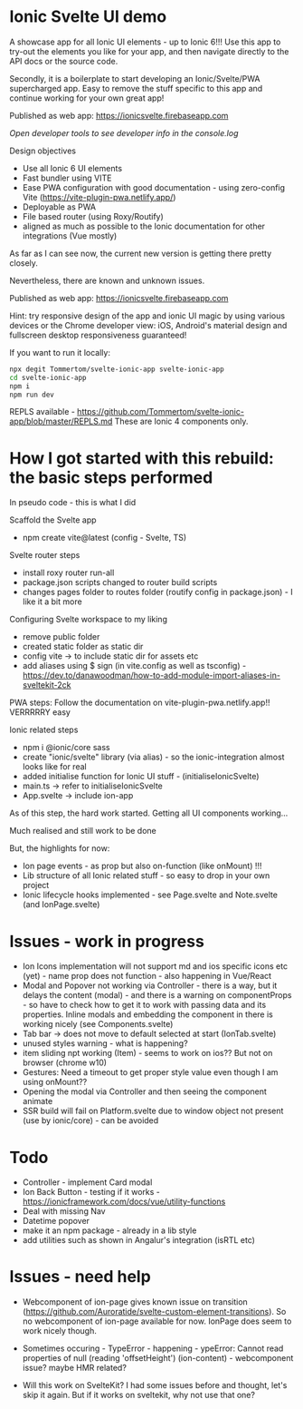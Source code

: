 # Ionic Svelte UI demo
A showcase app for all Ionic UI elements - up to Ionic 6!!! Use this app to try-out the elements you like for your app, and then navigate directly to the API docs or the source code.

Secondly, it is a boilerplate to start developing an Ionic/Svelte/PWA supercharged app. Easy to remove the stuff specific to this app and continue working for your own great app!

Published as web app: https://ionicsvelte.firebaseapp.com

*Open developer tools to see developer info in the console.log*

Design objectives
- Use all Ionic 6 UI elements
- Fast bundler using VITE
- Ease PWA configuration with good documentation - using zero-config Vite (https://vite-plugin-pwa.netlify.app/)
- Deployable as PWA
- File based router (using Roxy/Routify)
- aligned as much as possible to the Ionic documentation for other integrations (Vue mostly)

As far as I can see now, the current new version is getting there pretty closely. 

Nevertheless, there are known and unknown issues.

Published as web app: https://ionicsvelte.firebaseapp.com

Hint: try responsive design of the app and ionic UI magic by using various devices or the Chrome developer view: iOS, Android's material design and fullscreen desktop responsiveness guaranteed!

If you want to run it locally:

```bash
npx degit Tommertom/svelte-ionic-app svelte-ionic-app
cd svelte-ionic-app
npm i
npm run dev
```

REPLS available - https://github.com/Tommertom/svelte-ionic-app/blob/master/REPLS.md
These are Ionic 4 components only.

# How I got started with this rebuild: the basic steps performed
In pseudo code - this is what I did

Scaffold the Svelte app
- npm create vite@latest (config - Svelte, TS)

Svelte router steps
- install roxy router run-all
- package.json scripts changed to router build scripts
- changes pages folder to routes folder (routify config in package.json) - I like it a bit more

Configuring Svelte workspace to my liking
- remove public folder
- created static folder as static dir
- config vite -> to include static dir for assets etc
- add aliases using $ sign (in vite.config as well as tsconfig) - https://dev.to/danawoodman/how-to-add-module-import-aliases-in-sveltekit-2ck

PWA steps:
Follow the documentation on vite-plugin-pwa.netlify.app!! VERRRRRY easy

Ionic related steps
- npm i @ionic/core  sass
- create "ionic/svelte" library (via alias) - so the ionic-integration almost looks like for real
- added initialise function for Ionic UI stuff - (initialiseIonicSvelte)
- main.ts -> refer to initialiseIonicSvelte
- App.svelte -> include ion-app 

As of this step, the hard work started. Getting all UI components working... 

Much realised and still work to be done

But, the highlights for now:
- Ion page events - as prop but also on-function (like onMount) !!!
- Lib structure of all Ionic related stuff - so easy to drop in your own project
- Ionic lifecycle hooks implemented - see Page.svelte and Note.svelte (and IonPage.svelte)

# Issues - work in progress
- Ion Icons implementation will not support md and ios specific icons etc (yet) - name prop does not function - also happening in Vue/React
- Modal and Popover not working via Controller - there is a way, but it delays the content (modal) - and there is a warning on componentProps - so have to check how to get it to work with passing data and its properties. Inline modals and embedding the component in there is working nicely (see Components.svelte)
- Tab bar -> does not move to default selected at start (IonTab.svelte)
- unused styles warning - what is happening?
- item sliding npt working (Item) - seems to work on ios?? But not on browser (chrome w10)
- Gestures: Need a timeout to get proper style value even though I am using onMount?? 
- Opening the modal via Controller and then seeing the component animate
- SSR build will fail on Platform.svelte due to window object not present (use by ionic/core) - can be avoided

# Todo
- Controller - implement Card modal
- Ion Back Button - testing if it works - https://ionicframework.com/docs/vue/utility-functions
- Deal with missing Nav
- Datetime popover
- make it an npm package - already in a lib style
- add utilities such as shown in Angalur's integration (isRTL etc)

# Issues - need help
- Webcomponent of ion-page gives known issue on transition (https://github.com/Auroratide/svelte-custom-element-transitions). So no webcomponent of ion-page available for now. IonPage does seem to work nicely though.

- Sometimes occuring - TypeError - happening - ypeError: Cannot read properties of null (reading 'offsetHeight') (ion-content) - webcomponent issue? maybe HMR related?

- Will this work on SvelteKit? I had some issues before and thought, let's skip it again. But if it works on sveltekit, why not use that one?